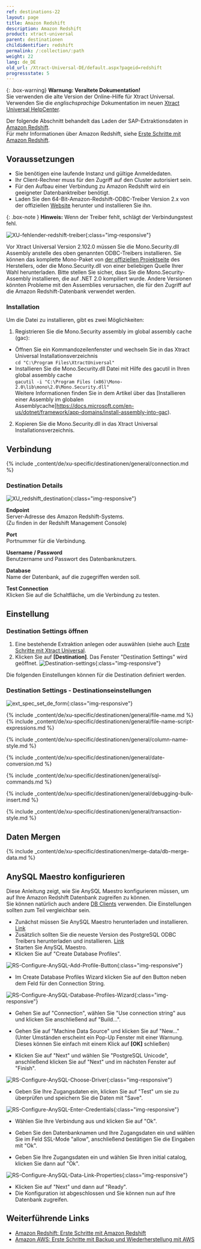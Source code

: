 ```yaml
---
ref: destinations-22
layout: page
title: Amazon Redshift
description: Amazon Redshift
product: xtract-universal
parent: destinationen
childidentifier: redshift
permalink: /:collection/:path
weight: 22
lang: de_DE
old_url: /Xtract-Universal-DE/default.aspx?pageid=redshift
progressstate: 5
---
```


{: .box-warning}
**Warnung: Veraltete Dokumentation!** <br>
Sie verwenden die alte Version der Online-Hilfe für Xtract Universal.<br>
Verwenden Sie die *englischsprachige* Dokumentation im neuen [Xtract Universal HelpCenter](https://helpcenter.theobald-software.com/xtract-universal/documentation/introduction/).


Der folgende Abschnitt behandelt das Laden der SAP-Extraktionsdaten in [Amazon Redshift](https://aws.amazon.com/de/redshift/).<br>
Für mehr Informationen über Amazon Redshift, siehe [Erste Schritte mit Amazon Redshift](https://docs.aws.amazon.com/de_de/redshift/latest/gsg/getting-started.html).

## Voraussetzungen
- Sie benötigen eine laufende Instanz und gültige Anmeldedaten.
- Ihr Client-Rechner muss für den Zugriff auf den Cluster autorisiert sein.
- Für den Aufbau einer Verbindung zu Amazon Redshift wird ein geeigneter Datenbanktreiber benötigt.
- Laden Sie den 64-Bit-Amazon-Redshift-ODBC-Treiber Version 2.x von der offiziellen [Website](https://docs.aws.amazon.com/redshift/latest/mgmt/odbc20-install-config-win.html) herunter und installieren Sie ihn.

{: .box-note }
**Hinweis:** Wenn der Treiber fehlt, schlägt der Verbindungstest fehl.

![XU-fehlender-redshift-treiber](/img/content/XU-fehlender-redshift-treiber.png){:class="img-responsive"}

Vor Xtract Universal Version 2.102.0 müssen Sie die Mono.Security.dll Assembly anstelle des oben genannten ODBC-Treibers installieren.
Sie können das komplette Mono-Paket von [der offiziellen Projektseite](http://download.mono-project.com/archive/2.0/download/) des Herstellers, oder die Mono.Security.dll von einer beliebigen Quelle Ihrer Wahl herunterladen. Bitte stellen Sie sicher, dass Sie die Mono.Security-Assembly installieren, die auf .NET 2.0 kompiliert wurde. Andere Versionen könnten Probleme mit den Assemblies verursachen, die für den Zugriff auf die Amazon Redshift-Datenbank verwendet werden.

### Installation
Um die Datei zu installieren, gibt es zwei Möglichkeiten:

1. Registrieren Sie die Mono.Security assembly im global assembly cache (gac):
- Öffnen Sie ein Kommandozeilenfenster und wechseln Sie in das Xtract Universal Installationsverzeichnis<br>
	`cd "C:\Program Files\XtractUniversal"`
- Installieren Sie die Mono.Security.dll Datei mit Hilfe des gacutil in Ihren global assembly cache <br>
	`gacutil -i "C:\Program Files (x86)\Mono-2.0\lib\mono\2.0\Mono.Security.dll"`<br>
Weitere Informationen finden Sie in dem Artikel über das [Installieren einer Assembly im globalen Assemblycache]https://docs.microsoft.com/en-us/dotnet/framework/app-domains/install-assembly-into-gac).
2. Kopieren Sie die Mono.Security.dll in das Xtract Universal Installationsverzeichnis.

## Verbindung

{% include _content/de/xu-specific/destinationen/general/connection.md %}	 

### Destination Details

![XU_redshift_destination](/img/content/XU_redshift_destination.png){:class="img-responsive"}

**Endpoint**<br>
Server-Adresse des Amazon Redshift-Systems.<br>
(Zu finden in der Redshift Management Console)

**Port**<br>
Portnummer für die Verbindung.

**Username / Password**<br>
Benutzername und Passwort des Datenbanknutzers.

**Database**<br>
Name der Datenbank, auf die zugegriffen werden soll.

**Test Connection**<br>
Klicken Sie auf die Schaltfläche, um die Verbindung zu testen.

## Einstellung
### Destination Settings öffnen

1. Eine bestehende Extraktion anlegen oder auswählen (siehe auch [Erste Schritte mit Xtract Universal](../erste-schritte/eine-neue-extraktion-anlegen).
2. Klicken Sie auf **[Destination]**. Das Fenster "Destination Settings" wird geöffnet.
![Destination-settings](/img/content/xu/xu_designer_destination.png){:class="img-responsive"}

Die folgenden Einstellungen können für die Destination definiert werden. 
  
### Destination Settings - Destinationseinstellungen

![ext_spec_set_de_form](/img/content/redshift-configurations.png){:class="img-responsive"}

{% include _content/de/xu-specific/destinationen/general/file-name.md %}
{% include _content/de/xu-specific/destinationen/general/file-name-script-expressions.md %}

{% include _content/de/xu-specific/destinationen/general/column-name-style.md %}

{% include _content/de/xu-specific/destinationen/general/date-conversion.md %}

{% include _content/de/xu-specific/destinationen/general/sql-commands.md %}

{% include _content/de/xu-specific/destinationen/general/debugging-bulk-insert.md %}

{% include _content/de/xu-specific/destinationen/general/transaction-style.md %}

## Daten Mergen
{% include _content/de/xu-specific/destinationen/merge-data/db-merge-data.md  %}


## AnySQL Maestro konfigurieren

Diese Anleitung zeigt, wie Sie AnySQL Maestro konfigurieren müssen, um auf Ihre Amazon Redshift Datenbank zugreifen zu können.<br>
Sie können natürlich auch andere [DB Clients](https://docs.aws.amazon.com/redshift/latest/mgmt/connecting-using-workbench.html) verwenden. Die Einstellungen sollten zum Teil vergleichbar sein. 

- Zunächst müssen Sie AnySQL Maestro herunterladen und installieren. [Link](https://www.sqlmaestro.com/products/anysql/maestro/download/)
- Zusätzlich sollten Sie die neueste Version des PostgreSQL ODBC Treibers herunterladen und installieren. [Link](http://ftp.postgresql.org/pub/odbc/versions/msi/psqlodbc_08_04_0200.zip)
- Starten Sie AnySQL Maestro.
- Klicken Sie auf "Create Database Profiles".

![RS-Configure-AnySQL-Add-Profile-Button](/img/content/RS-Configure-AnySQL-Add-Profile-Button.png){:class="img-responsive"}

- Im Create Database Profiles Wizard klicken Sie auf den Button neben dem Feld für den Connection String.

![RS-Configure-AnySQL-Database-Profiles-Wizard](/img/content/RS-Configure-AnySQL-Database-Profiles-Wizard.png){:class="img-responsive"}

- Gehen Sie auf "Connection", wählen Sie "Use connection string" aus und klicken Sie anschließend auf "Build...".
- Gehen Sie auf "Machine Data Source" und klicken Sie auf "New..." (Unter Umständen erscheint ein Pop-Up Fenster mit einer Warnung.
  Dieses können Sie einfach mit einem Klick auf **[OK]** schließen)
  

- Klicken Sie auf "Next" und wählen Sie "PostgreSQL Unicode", anschließend klicken Sie auf "Next" und im nächsten Fenster auf "Finish".

![RS-Configure-AnySQL-Choose-Driver](/img/content/RS-Configure-AnySQL-Choose-Driver.png){:class="img-responsive"}

- Geben Sie Ihre Zugangsdaten ein, klicken Sie auf "Test" um sie zu überprüfen und speichern Sie die Daten mit "Save".

![RS-Configure-AnySQL-Enter-Credentials](/img/content/RS-Configure-AnySQL-Enter-Credentials.png){:class="img-responsive"}

- Wählen Sie Ihre Verbindung aus und klicken Sie auf "Ok".
- Geben Sie den Datenbanknamen und Ihre Zugangsdaten ein und wählen Sie im Feld SSL-Mode "allow", anschließend bestätigen Sie die Eingaben mit "Ok".


- Geben Sie Ihre Zugangsdaten ein und wählen Sie Ihren initial catalog, klicken Sie dann auf "Ok".

![RS-Configure-AnySQL-Data-Link-Properties](/img/content/RS-Configure-AnySQL-Data-Link-Properties.png){:class="img-responsive"}

- Klicken Sie auf "Next" und dann auf "Ready".
- Die Konfiguration ist abgeschlossen und Sie können nun auf Ihre Datenbank zugreifen. 

## Weiterführende Links
- [Amazon Redshift: Erste Schritte mit Amazon Redshift](https://docs.aws.amazon.com/de_de/redshift/latest/gsg/getting-started.html)
- [Amazon AWS: Erste Schritte mit Backup und Wiederherstellung mit AWS](https://aws.amazon.com/de/backup-restore/getting-started/?nc1=h_ls)
